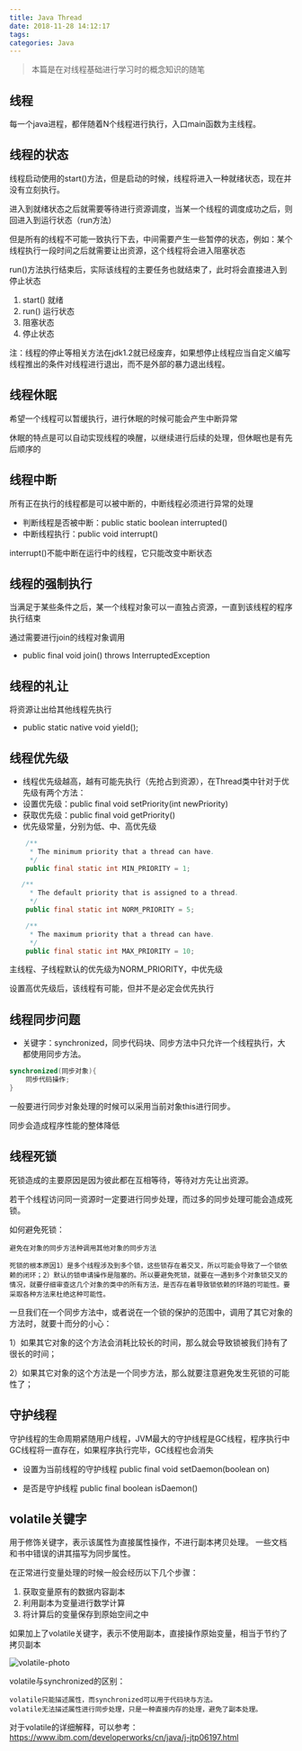 ```yaml
---
title: Java Thread
date: 2018-11-28 14:12:17
tags:
categories: Java
---
```


> 本篇是在对线程基础进行学习时的概念知识的随笔

## 线程
每一个java进程，都伴随着N个线程进行执行，入口main函数为主线程。

## 线程的状态
线程启动使用的start()方法，但是启动的时候，线程将进入一种就绪状态，现在并没有立刻执行。

进入到就绪状态之后就需要等待进行资源调度，当某一个线程的调度成功之后，则回进入到运行状态（run方法）

但是所有的线程不可能一致执行下去，中间需要产生一些暂停的状态，例如：某个线程执行一段时间之后就需要让出资源，这个线程将会进入阻塞状态

run()方法执行结束后，实际该线程的主要任务也就结束了，此时将会直接进入到停止状态

1. start() 就绪
2. run() 运行状态
3. 阻塞状态
4. 停止状态

注：线程的停止等相关方法在jdk1.2就已经废弃，如果想停止线程应当自定义编写线程推出的条件对线程进行退出，而不是外部的暴力退出线程。

## 线程休眠
希望一个线程可以暂缓执行，进行休眠的时候可能会产生中断异常

休眠的特点是可以自动实现线程的唤醒，以继续进行后续的处理，但休眠也是有先后顺序的

## 线程中断
所有正在执行的线程都是可以被中断的，中断线程必须进行异常的处理
* 判断线程是否被中断：public static boolean interrupted()
* 中断线程执行：public void interrupt()

interrupt()不能中断在运行中的线程，它只能改变中断状态

## 线程的强制执行
当满足于某些条件之后，某一个线程对象可以一直独占资源，一直到该线程的程序执行结束

通过需要进行join的线程对象调用
* public final void join() throws InterruptedException 
  
## 线程的礼让
将资源让出给其他线程先执行
* public static native void yield();

## 线程优先级
* 线程优先级越高，越有可能先执行（先抢占到资源），在Thread类中针对于优先级有两个方法：
* 设置优先级：public final void setPriority(int newPriority)
* 获取优先级：public final void getPriority()
* 优先级常量，分别为低、中、高优先级
```java
    /**
     * The minimum priority that a thread can have.
     */
    public final static int MIN_PRIORITY = 1;

   /**
     * The default priority that is assigned to a thread.
     */
    public final static int NORM_PRIORITY = 5;

    /**
     * The maximum priority that a thread can have.
     */
    public final static int MAX_PRIORITY = 10;
```
主线程、子线程默认的优先级为NORM_PRIORITY，中优先级

设置高优先级后，该线程有可能，但并不是必定会优先执行


## 线程同步问题

* 关键字：synchronized，同步代码块、同步方法中只允许一个线程执行，大都使用同步方法。
```java
synchronized(同步对象){
    同步代码操作;
}
```
一般要进行同步对象处理的时候可以采用当前对象this进行同步。

同步会造成程序性能的整体降低


## 线程死锁

死锁造成的主要原因是因为彼此都在互相等待，等待对方先让出资源。

若干个线程访问同一资源时一定要进行同步处理，而过多的同步处理可能会造成死锁。

如何避免死锁：

    避免在对象的同步方法种调用其他对象的同步方法

    死锁的根本原因1）是多个线程涉及到多个锁，这些锁存在着交叉，所以可能会导致了一个锁依赖的闭环；2）默认的锁申请操作是阻塞的。所以要避免死锁，就要在一遇到多个对象锁交叉的情况，就要仔细审查这几个对象的类中的所有方法，是否存在着导致锁依赖的环路的可能性。要采取各种方法来杜绝这种可能性。


一旦我们在一个同步方法中，或者说在一个锁的保护的范围中，调用了其它对象的方法时，就要十而分的小心：

1）如果其它对象的这个方法会消耗比较长的时间，那么就会导致锁被我们持有了很长的时间；

2）如果其它对象的这个方法是一个同步方法，那么就要注意避免发生死锁的可能性了；

## 守护线程
守护线程的生命周期紧随用户线程，JVM最大的守护线程是GC线程，程序执行中GC线程将一直存在，如果程序执行完毕，GC线程也会消失

* 设置为当前线程的守护线程 public final void setDaemon(boolean on)

* 是否是守护线程 public final boolean isDaemon()

## volatile关键字
用于修饰关键字，表示该属性为直接属性操作，不进行副本拷贝处理。
一些文档和书中错误的讲其描写为同步属性。

在正常进行变量处理的时候一般会经历以下几个步骤：
1. 获取变量原有的数据内容副本
2. 利用副本为变量进行数学计算
3. 将计算后的变量保存到原始空间之中

如果加上了volatile关键字，表示不使用副本，直接操作原始变量，相当于节约了拷贝副本

![volatile-photo](/image/volatile.png)

volatile与synchronized的区别：

    volatile只能描述属性，而synchronized可以用于代码块与方法。
    volatile无法描述属性进行同步处理，只是一种直接内存的处理，避免了副本处理。

对于volatile的详细解释，可以参考：https://www.ibm.com/developerworks/cn/java/j-jtp06197.html